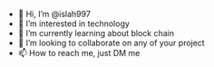 - 👋 Hi, I’m @islah997
- 👀 I’m interested in technology
- 🌱 I’m currently learning about block chain
- 💞️ I’m looking to collaborate on any of your project
- 📫 How to reach me, just DM me

<!---
islah997/islah997 is a ✨ special ✨ repository because its `README.md` (this file) appears on your GitHub profile.
You can click the Preview link to take a look at your changes.
--->
